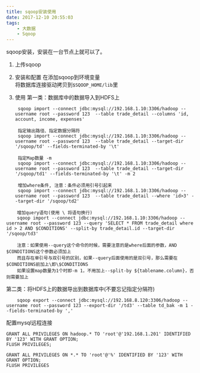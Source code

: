 ```yaml
---
title: sqoop安装使用
date: 2017-12-10 20:55:03
tags:
	- 大数据
	- Sqoop
---
```


sqoop安装，安装在一台节点上就可以了。

1. 上传sqoop

2. 安装和配置
	在添加sqoop到环境变量  
	将数据库连接驱动拷贝到`$SQOOP_HOME/lib`里

3. 使用
第一类：数据库中的数据导入到HDFS上  
		
		sqoop import --connect jdbc:mysql://192.168.1.10:3306/hadoop --username root --password 123  --table trade_detail --columns 'id, account, income, expenses'
		
		指定输出路径、指定数据分隔符
		sqoop import --connect jdbc:mysql://192.168.1.10:3306/hadoop --username root --password 123  --table trade_detail --target-dir '/sqoop/td' --fields-terminated-by '\t'
		
		指定Map数量 -m 
		sqoop import --connect jdbc:mysql://192.168.1.10:3306/hadoop --username root --password 123  --table trade_detail --target-dir '/sqoop/td1' --fields-terminated-by '\t' -m 2

		增加where条件, 注意：条件必须用引号引起来
		sqoop import --connect jdbc:mysql://192.168.1.10:3306/hadoop --username root --password 123  --table trade_detail --where 'id>3' --target-dir '/sqoop/td2' 
<!-- more -->
		增加query语句(使用 \ 将语句换行)
		sqoop import --connect jdbc:mysql://192.168.1.10:3306/hadoop --username root --password 123 --query 'SELECT * FROM trade_detail where id > 2 AND $CONDITIONS' --split-by trade_detail.id --target-dir '/sqoop/td3'
		
		注意：如果使用--query这个命令的时候，需要注意的是where后面的参数，AND $CONDITIONS这个参数必须加上
		而且存在单引号与双引号的区别，如果--query后面使用的是双引号，那么需要在$CONDITIONS前加上\即\$CONDITIONS
		如果设置map数量为1个时即-m 1，不用加上--split-by ${tablename.column}，否则需要加上
		

第二类：将HDFS上的数据导出到数据库中(不要忘记指定分隔符)  

		sqoop export --connect jdbc:mysql://192.168.8.120:3306/hadoop --username root --password 123 --export-dir '/td3' --table td_bak -m 1 --fields-terminated-by ','
	
配置mysql远程连接

	GRANT ALL PRIVILEGES ON hadoop.* TO 'root'@'192.168.1.201' IDENTIFIED BY '123' WITH GRANT OPTION;
	FLUSH PRIVILEGES; 
	
	GRANT ALL PRIVILEGES ON *.* TO 'root'@'%' IDENTIFIED BY '123' WITH GRANT OPTION;
	FLUSH PRIVILEGES

